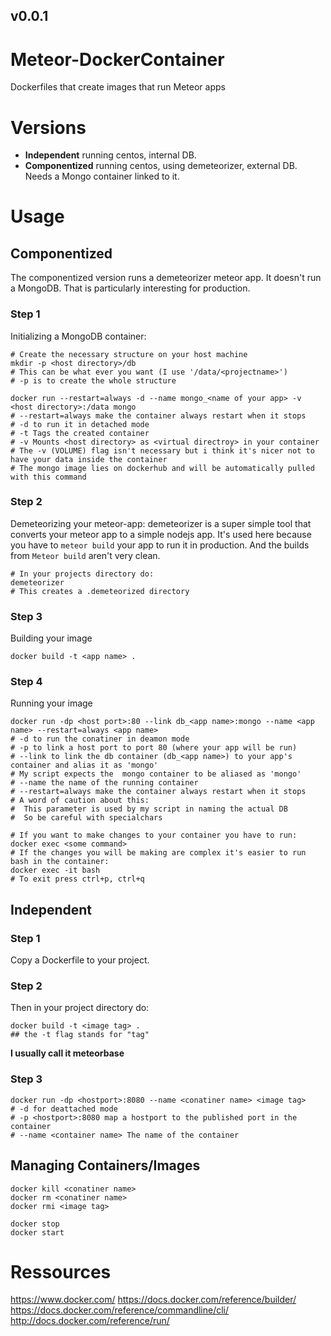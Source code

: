 ## v0.0.1
# Meteor-DockerContainer
Dockerfiles that create images that run Meteor apps

# Versions
* **Independent** running centos, internal DB.
* **Componentized** running centos, using demeteorizer, external DB. Needs a Mongo container linked to it.

# Usage
## Componentized
The componentized version runs a demeteorizer meteor app.
It doesn't run a MongoDB.
That is particularly interesting for production.

### Step 1
Initializing a MongoDB container:
```
# Create the necessary structure on your host machine
mkdir -p <host directory>/db
# This can be what ever you want (I use '/data/<projectname>')
# -p is to create the whole structure

docker run --restart=always -d --name mongo_<name of your app> -v <host directory>:/data mongo
# --restart=always make the container always restart when it stops
# -d to run it in detached mode
# -t Tags the created container
# -v Mounts <host directory> as <virtual directroy> in your container
# The -v (VOLUME) flag isn't necessary but i think it's nicer not to have your data inside the container
# The mongo image lies on dockerhub and will be automatically pulled with this command
```

### Step 2
Demeteorizing your meteor-app:
demeteorizer is a super simple tool that converts your meteor app to a simple nodejs app.
It's used here because you have to `meteor build` your app to run it in production.
And the builds from `Meteor build` aren't very clean.
```
# In your projects directory do:
demeteorizer
# This creates a .demeteorized directory
```

### Step 3
Building your image
```
docker build -t <app name> .
```

### Step 4
Running your image
```
docker run -dp <host port>:80 --link db_<app name>:mongo --name <app name> --restart=always <app name>
# -d to run the conatiner in deamon mode
# -p to link a host port to port 80 (where your app will be run)
# --link to link the db container (db_<app name>) to your app's container and alias it as 'mongo'
# My script expects the  mongo container to be aliased as 'mongo'
# --name the name of the running container
# --restart=always make the container always restart when it stops
# A word of caution about this:
#  This parameter is used by my script in naming the actual DB
#  So be careful with specialchars

# If you want to make changes to your container you have to run:
docker exec <some command>
# If the changes you will be making are complex it's easier to run bash in the container:
docker exec -it bash
# To exit press ctrl+p, ctrl+q
```

## Independent
### Step 1
Copy a Dockerfile to your project.

### Step 2
Then in your project directory do:
```
docker build -t <image tag> .
## the -t flag stands for "tag"
```
**I usually call it meteorbase**

### Step 3
```
docker run -dp <hostport>:8080 --name <conatiner name> <image tag>
# -d for deattached mode
# -p <hostport>:8080 map a hostport to the published port in the container
# --name <container name> The name of the container
```

## Managing Containers/Images
```
docker kill <conatiner name>
docker rm <conatiner name>
docker rmi <image tag>

docker stop
docker start
```

# Ressources
https://www.docker.com/
https://docs.docker.com/reference/builder/
https://docs.docker.com/reference/commandline/cli/
http://docs.docker.com/reference/run/
